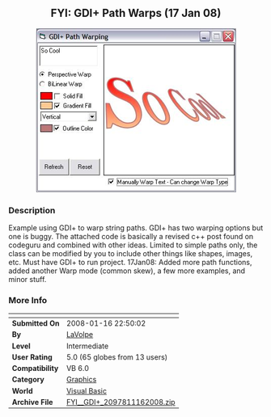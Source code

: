 ﻿<div align="center">

## FYI: GDI\+ Path Warps \(17 Jan 08\)

<img src="PIC20081141243389620.JPG">
</div>

### Description

Example using GDI+ to warp string paths. GDI+ has two warping options but one is buggy. The attached code is basically a revised c++ post found on codeguru and combined with other ideas. Limited to simple paths only, the class can be modified by you to include other things like shapes, images, etc. Must have GDI+ to run project. 17Jan08: Added more path functions, added another Warp mode (common skew), a few more examples, and minor stuff.
 
### More Info
 


<span>             |<span>
---                |---
**Submitted On**   |2008-01-16 22:50:02
**By**             |[LaVolpe](https://github.com/Planet-Source-Code/PSCIndex/blob/master/ByAuthor/lavolpe.md)
**Level**          |Intermediate
**User Rating**    |5.0 (65 globes from 13 users)
**Compatibility**  |VB 6\.0
**Category**       |[Graphics](https://github.com/Planet-Source-Code/PSCIndex/blob/master/ByCategory/graphics__1-46.md)
**World**          |[Visual Basic](https://github.com/Planet-Source-Code/PSCIndex/blob/master/ByWorld/visual-basic.md)
**Archive File**   |[FYI\_\_GDI\+\_2097811162008\.zip](https://github.com/Planet-Source-Code/lavolpe-fyi-gdi-path-warps-17-jan-08__1-69917/archive/master.zip)








